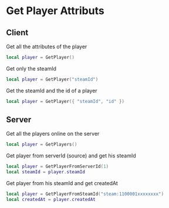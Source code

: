 # Get Player Attributs

## Client

Get all the attributes of the player
```lua
local player = GetPlayer()
```

Get only the steamId
```lua
local player = GetPlayer("steamId")
```

Get the steamId and the id of a player
```lua
local player = GetPlayer({ "steamId", "id" })
```

## Server

Get all the players online on the server
```lua
local player = GetPlayers()
```

Get player from serverId (source) and get his steamId
```lua
local player = GetPlayerFromServerId(1)
local steamId = player.steamId
```

Get player from his steamId and get createdAt
```lua
local player = GetPlayerFromSteamId("steam:1100001xxxxxxxx")
local createdAt = player.createdAt
```
